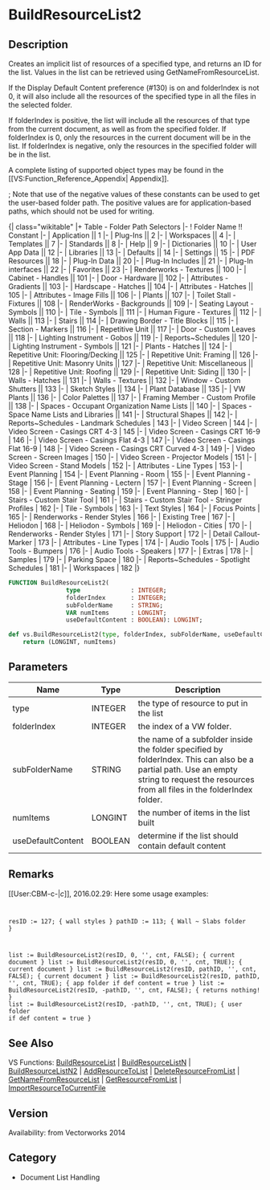 # BuildResourceList2

## Description
Creates an implicit list of resources of a specified type, and returns an ID for the list. Values in the list can be retrieved using GetNameFromResourceList.

If the Display Default Content preference (#130) is on and folderIndex is not 0, it will also include all the resources of the specified type in all the files in the selected folder.

If folderIndex is positive, the list will include all the resources of that type from the current document, as well as from the specified folder. If folderIndex is 0, only the resources in the current document will be in the list. If folderIndex is negative, only the resources in the specified folder will be in the list.

A complete listing of supported object types may be found in the [[VS:Function_Reference_Appendix| Appendix]].

; Note that use of the negative values of these constants can be used to get the user-based folder path.  The positive values are for application-based paths, which should not be used for writing.

{| class="wikitable"
|+ Table - Folder Path Selectors
|-
! Folder Name !! Constant
|-
| Application || 1
|-
| Plug-Ins || 2
|-
| Workspaces || 4
|-
| Templates || 7
|-
| Standards || 8
|-
| Help || 9
|-
| Dictionaries || 10
|-
| User App Data || 12
|-
| Libraries || 13
|-
| Defaults || 14
|-
| Settings || 15
|-
| PDF Resources || 18
|-
| Plug-In Data || 20
|-
| Plug-In Includes || 21
|-
| Plug-In interfaces || 22
|-
| Favorites || 23
|-
| Renderworks - Textures || 100
|-
| Cabinet - Handles || 101
|-
| Door - Hardware || 102
|-
| Attributes - Gradients || 103
|-
| Hardscape - Hatches || 104
|-
| Attributes - Hatches || 105
|-
| Attributes - Image Fills || 106
|-
| Plants || 107
|-
| Toilet Stall - Fixtures || 108
|-
| RenderWorks - Backgrounds || 109
|-
| Seating Layout - Symbols || 110
|-
| Tile - Symbols || 111
|-
| Human Figure - Textures || 112
|-
| Walls || 113
|-
| Stairs || 114
|-
| Drawing Border - Title Blocks || 115
|-
| Section - Markers || 116
|-
| Repetitive Unit || 117
|-
| Door - Custom Leaves || 118
|-
| Lighting Instrument - Gobos || 119
|-
| Reports~Schedules || 120
|-
| Lighting Instrument - Symbols || 121
|-
| Plants - Hatches || 124
|-
| Repetitive Unit: Flooring/Decking || 125
|-
| Repetitive Unit: Framing || 126
|-
| Repetitive Unit: Masonry Units || 127
|-
| Repetitive Unit: Miscellaneous || 128
|-
| Repetitive Unit: Roofing || 129
|-
| Repetitive Unit: Siding || 130
|-
| Walls - Hatches || 131
|-
| Walls - Textures || 132
|-
| Window - Custom Shutters || 133
|-
| Sketch Styles || 134
|-
| Plant Database || 135
|-
| VW Plants || 136
|-
| Color Palettes || 137
|-
| Framing Member - Custom Profile || 138
|-
| Spaces - Occupant Organization Name Lists || 140
|-
| Spaces - Space Name Lists and Libraries || 141
|-
| Structural Shapes || 142
|-
| Reports~Schedules - Landmark Schedules
| 143
|-
| Video Screen
| 144
|-
| Video Screen - Casings CRT 4-3
| 145
|-
| Video Screen - Casings CRT 16-9
| 146
|-
| Video Screen - Casings Flat 4-3
| 147
|-
| Video Screen - Casings Flat 16-9
| 148
|-
| Video Screen - Casings CRT Curved 4-3
| 149
|-
| Video Screen - Screen Images
| 150
|-
| Video Screen - Projector Models
| 151
|-
| Video Screen - Stand Models
| 152
|-
| Attributes - Line Types
| 153
|-
| Event Planning
| 154
|-
| Event Planning - Room
| 155
|-
| Event Planning - Stage
| 156
|-
| Event Planning - Lectern
| 157
|-
| Event Planning - Screen
| 158
|-
| Event Planning - Seating
| 159
|-
| Event Planning - Step
| 160
|-
| Stairs - Custom Stair Tool
| 161
|-
| Stairs - Custom Stair Tool - Stringer Profiles
| 162
|-
| Tile - Symbols
| 163
|-
| Text Styles
| 164
|-
| Focus Points
| 165
|-
| Renderworks - Render Styles
| 166
|-
| Existing Tree
| 167
|-
| Heliodon
| 168
|-
| Heliodon - Symbols
| 169
|-
| Heliodon - Cities
| 170
|-
| Renderworks - Render Styles
| 171
|-
| Story Support
| 172
|-
| Detail Callout-Marker
| 173
|-
| Attributes - Line Types
| 174
|-
| Audio Tools
| 175
|-
| Audio Tools - Bumpers
| 176
|-
| Audio Tools - Speakers
| 177
|-
| Extras
| 178
|-
| Samples
| 179
|-
| Parking Space
| 180
|-
| Reports~Schedules - Spotlight Schedules
| 181
|-
| Workspaces
| 182
|}

```pascal
FUNCTION BuildResourceList2(
				type              : INTEGER;
				folderIndex       : INTEGER;
				subFolderName     : STRING;
				VAR numItems      : LONGINT;
				useDefaultContent : BOOLEAN): LONGINT;
```

```python
def vs.BuildResourceList2(type, folderIndex, subFolderName, useDefaultContent):
    return (LONGINT, numItems)
```

## Parameters
|Name|Type|Description|
|---|---|---|
|type|INTEGER|the type of resource to put in the list|
|folderIndex|INTEGER|the index of a VW folder.|
|subFolderName|STRING|the name of a subfolder inside the folder specified by folderIndex. This can also be a partial path. Use an empty string to request the resources from all files in the folderIndex folder.|
|numItems|LONGINT|the number of items in the list built|
|useDefaultContent|BOOLEAN|determine if the list should contain default content|

## Remarks
[[User:CBM-c-|_c_]], 2016.02.29:  Here some usage examples:
<code lang="vs">

resID := 127; { wall styles }
pathID := 113; { Wall ~ Slabs folder }

list := BuildResourceList2(resID, 0, '', cnt, FALSE); { current document }
list := BuildResourceList2(resID, 0, '', cnt, TRUE); { current document }
list := BuildResourceList2(resID, pathID, '', cnt, FALSE); { current document }
list := BuildResourceList2(resID, pathID, '', cnt, TRUE); { app folder if def content = true }
list := BuildResourceList2(resID, -pathID, '', cnt, FALSE); { returns nothing! }
list := BuildResourceList2(resID, -pathID, '', cnt, TRUE); { user folder if def content = true }
</code>

## See Also
VS Functions:
[BuildResourceList](BuildResourceList.md) 
| [BuildResourceListN](BuildResourceListN.md) 
| [BuildResourceListN2](BuildResourceListN2.md) 
| [AddResourceToList](AddResourceToList.md) 
| [DeleteResourceFromList](DeleteResourceFromList.md) 
| [GetNameFromResourceList](GetNameFromResourceList.md) 
| [GetResourceFromList](GetResourceFromList.md) 
| [ImportResourceToCurrentFile](ImportResourceToCurrentFile.md)

## Version
Availability: from Vectorworks 2014

## Category
* Document List Handling

